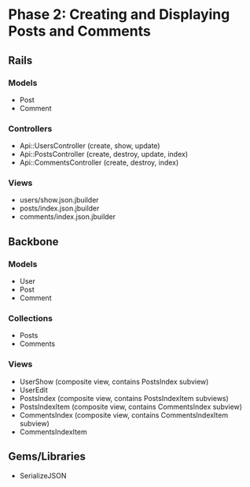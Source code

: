 # Phase 2: Creating and Displaying Posts and Comments

## Rails
### Models
* Post
* Comment

### Controllers
* Api::UsersController (create, show, update)
* Api::PostsController (create, destroy, update, index)
* Api::CommentsController (create, destroy, index)

### Views
* users/show.json.jbuilder
* posts/index.json.jbuilder
* comments/index.json.jbuilder

## Backbone
### Models
* User
* Post
* Comment

### Collections
* Posts
* Comments

### Views
* UserShow (composite view, contains PostsIndex subview)
* UserEdit
* PostsIndex (composite view, contains PostsIndexItem subviews)
* PostsIndexItem (composite view, contains CommentsIndex subview)
* CommentsIndex (composite view, contains CommentsIndexItem subview)
* CommentsIndexItem

## Gems/Libraries
* SerializeJSON